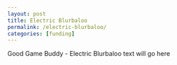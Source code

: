 ```yaml
---
layout: post
title: Electric Blurbaloo
permalink: /electric-blurbaloo/
categories: [funding]
---
```


Good Game Buddy - Electric Blurbaloo text will go here
